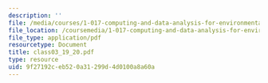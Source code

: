 ```yaml
---
description: ''
file: /media/courses/1-017-computing-and-data-analysis-for-environmental-applications-fall-2003/9f27192ceb520a31299d4d0100a8a60a_class03_19_20.pdf
file_location: /coursemedia/1-017-computing-and-data-analysis-for-environmental-applications-fall-2003/9f27192ceb520a31299d4d0100a8a60a_class03_19_20.pdf
file_type: application/pdf
resourcetype: Document
title: class03_19_20.pdf
type: resource
uid: 9f27192c-eb52-0a31-299d-4d0100a8a60a
---
```

